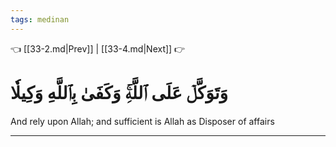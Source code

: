 ```yaml
---
tags: medinan
---
```


👈 [[33-2.md|Prev]] | [[33-4.md|Next]] 👉

# وَتَوَكَّلۡ عَلَى ٱللَّهِۚ وَكَفَىٰ بِٱللَّهِ وَكِيلٗا

And rely upon Allah; and sufficient is Allah as Disposer of affairs

---

